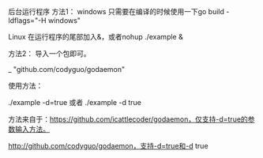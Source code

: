 后台运行程序
方法1：
windows 只需要在编译的时候使用一下go build - ldflags="-H windows"

Linux  在运行程序的尾部加入&，或者nohup ./example &

方法2：
导入一个包即可。

_  "github.com/codyguo/godaemon"

使用方法：

./example -d=true 或者 ./example -d true



方法来自于：https://github.com/icattlecoder/godaemon，仅支持-d=true的参数输入方法。

http://github.com/codyguo/godaemon，支持-d=true和-d true